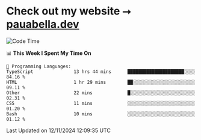 # Check out my website ⭢ [pauabella.dev](https://pauabella.dev)

<!--START_SECTION:waka-->
![Code Time](http://img.shields.io/badge/Code%20Time-3%2C874%20hrs%204%20mins-blue)

📊 **This Week I Spent My Time On** 

```text
💬 Programming Languages: 
TypeScript               13 hrs 44 mins      █████████████████████░░░░   84.16 % 
HTML                     1 hr 29 mins        ██░░░░░░░░░░░░░░░░░░░░░░░   09.11 % 
Other                    22 mins             █░░░░░░░░░░░░░░░░░░░░░░░░   02.31 % 
CSS                      11 mins             ░░░░░░░░░░░░░░░░░░░░░░░░░   01.20 % 
Bash                     10 mins             ░░░░░░░░░░░░░░░░░░░░░░░░░   01.12 % 
```


 Last Updated on 12/11/2024 12:09:35 UTC
<!--END_SECTION:waka-->
